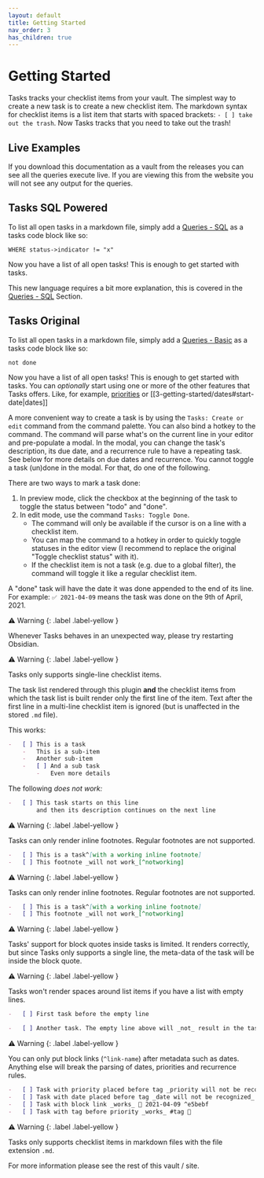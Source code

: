```yaml
---
layout: default
title: Getting Started
nav_order: 3
has_children: true
---
```


# Getting Started

Tasks tracks your checklist items from your vault. The simplest way to create a new task is to create a new checklist item.
The markdown syntax for checklist items is a list item that starts with spaced brackets: `- [ ] take out the trash`.
Now Tasks tracks that you need to take out the trash!

## Live Examples

If you download this documentation as a vault from the releases you can see all the queries execute live. If you are viewing this from the website you will not see any output for the queries.

## Tasks SQL Powered

To list all open tasks in a markdown file, simply add a [Queries - SQL](/obsidian-tasks-x/5-queries-sql/5-queries-sql) as a tasks code block like so:

 ```task-sql
 WHERE status->indicator != "x"
 ```

Now you have a list of all open tasks! This is enough to get started with tasks.

This new language requires a bit more explanation, this is covered in the [Queries - SQL](/obsidian-tasks-x/5-queries-sql/5-queries-sql) Section.

## Tasks Original

To list all open tasks in a markdown file, simply add a [ Queries - Basic](/obsidian-tasks-x/4-queries-basic/4-queries-basic) as a tasks code block like so:

 ```tasks
 not done
 ```

Now you have a list of all open tasks! This is enough to get started with tasks.
You can _optionally_ start using one or more of the other features that Tasks offers.
Like, for example, [priorities](/obsidian-tasks-x/3-getting-started/priority) or [[3-getting-started/dates#start-date|dates]]

A more convenient way to create a task is by using the `Tasks: Create or edit` command from the command palette.
You can also bind a hotkey to the command.
The command will parse what's on the current line in your editor and pre-populate a modal.
In the modal, you can change the task's description, its due date, and a recurrence rule to have a repeating task.
See below for more details on due dates and recurrence.
You cannot toggle a task (un)done in the modal.
For that, do one of the following.

There are two ways to mark a task done:

1. In preview mode, click the checkbox at the beginning of the task to toggle the status between "todo" and "done".
2. In edit mode, use the command `Tasks: Toggle Done`.
    - The command will only be available if the cursor is on a line with a checklist item.
    - You can map the command to a hotkey in order to quickly toggle statuses in the editor view (I recommend to replace the original "Toggle checklist status" with it).
    - If the checklist item is not a task (e.g. due to a global filter), the command will toggle it like a regular checklist item.

A "done" task will have the date it was done appended to the end of its line.
For example: `✅ 2021-04-09` means the task was done on the 9th of April, 2021.

<div class="code-example" markdown="1">
⚠ Warning
{: .label .label-yellow }

Whenever Tasks behaves in an unexpected way, please try restarting Obsidian.


</div>

<div class="code-example" markdown="1">
⚠ Warning
{: .label .label-yellow }

Tasks only supports single-line checklist items.

The task list rendered through this plugin **and** the checklist items
from which the task list is built render only the first line of the item.
Text after the first line in a multi-line checklist item is
ignored (but is unaffected in the stored `.md` file).

This works:

```markdown
-   [ ] This is a task
    -   This is a sub-item
    -   Another sub-item
    -   [ ] And a sub task
        -   Even more details
```

The following _does not work:_

```markdown
-   [ ] This task starts on this line
        and then its description continues on the next line
```


</div>

<div class="code-example" markdown="1">
⚠ Warning
{: .label .label-yellow }

Tasks can only render inline footnotes. Regular footnotes are not supported.

```markdown
-   [ ] This is a task^[with a working inline footnote]
-   [ ] This footnote _will not work_[^notworking]
```


</div>

<div class="code-example" markdown="1">
⚠ Warning
{: .label .label-yellow }

Tasks can only render inline footnotes. Regular footnotes are not supported.

```markdown
-   [ ] This is a task^[with a working inline footnote]
-   [ ] This footnote _will not work_[^notworking]
```


</div>

<div class="code-example" markdown="1">
⚠ Warning
{: .label .label-yellow }

Tasks' support for block quotes inside tasks is limited. It renders correctly, but since Tasks only supports a single line, the meta-data of the task will be inside the block quote.


</div>

<div class="code-example" markdown="1">
⚠ Warning
{: .label .label-yellow }

Tasks won't render spaces around list items if you have a list with empty lines.

```markdown
-   [ ] First task before the empty line

-   [ ] Another task. The empty line above will _not_ result in the tasks being more spaced out.
```


</div>

<div class="code-example" markdown="1">
⚠ Warning
{: .label .label-yellow }

You can only put block links (`^link-name`) after metadata such as dates. Anything else will break the parsing of dates, priorities and recurrence rules.

```markdown
-   [ ] Task with priority placed before tag _priority will not be recognized_ 🔼 #tag
-   [ ] Task with date placed before tag _date will not be recognized_ 📅 2021-04-09 #tag
-   [ ] Task with block link _works_ 📅 2021-04-09 ^e5bebf
-   [ ] Task with tag before priority _works_ #tag 🔼
```


</div>

<div class="code-example" markdown="1">
⚠ Warning
{: .label .label-yellow }

Tasks only supports checklist items in markdown files with the file extension `.md`.


</div>

For more information please see the rest of this vault / site.
